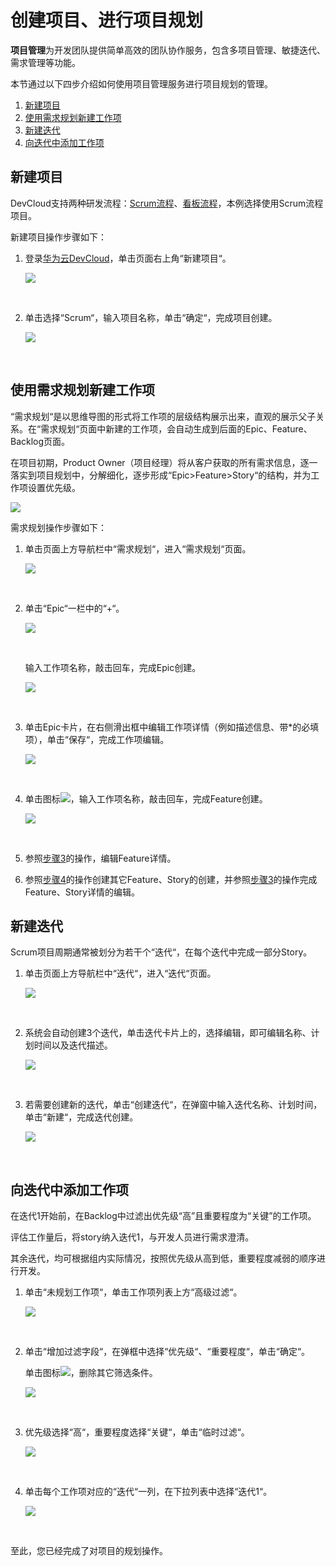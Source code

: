 # **创建项目、进行项目规划**<a name="devcloud_qs_0602"></a>

**项目管理**为开发团队提供简单高效的团队协作服务，包含多项目管理、敏捷迭代、需求管理等功能。

本节通过以下四步介绍如何使用项目管理服务进行项目规划的管理。

1.  [新建项目](#section44291524193713)
2.  [使用需求规划新建工作项](#section459014409378)
3.  [新建迭代](#section9334834103711)
4.  [向迭代中添加工作项](#section580518593378)

## **新建项目**<a name="section44291524193713"></a>

DevCloud支持两种研发流程：[Scrum流程](https://support.huaweicloud.com/usermanual-projectman/devcloud_hlp_00021sm.html#section0)、[看板流程](https://support.huaweicloud.com/usermanual-projectman/devcloud_hlp_00021.html#section0)，本例选择使用Scrum流程项目。

新建项目操作步骤如下：

1.  登录[华为云DevCloud](https://devcloud.cn-north-4.huaweicloud.com/home)，单击页面右上角“新建项目“。

    ![](figures/DevCloud首页.png)

      

2.  单击选择“Scrum“，输入项目名称，单击“确定“，完成项目创建。

    ![](figures/C++-新建项目.png)

      


## **使用需求规划新建工作项**<a name="section459014409378"></a>

“需求规划“是以思维导图的形式将工作项的层级结构展示出来，直观的展示父子关系。在“需求规划“页面中新建的工作项，会自动生成到后面的Epic、Feature、Backlog页面。

在项目初期，Product Owner（项目经理）将从客户获取的所有需求信息，逐一落实到项目规划中，分解细化，逐步形成“Epic\>Feature\>Story“的结构，并为工作项设置优先级。

![](figures/C++-需求规划.png)

需求规划操作步骤如下：

1.  单击页面上方导航栏中“需求规划“，进入“需求规划“页面。

    ![](figures/选择目录-需求规划.png)

      

2.  单击“Epic“一栏中的“+“。

    ![](figures/需求规划.png)

      

    输入工作项名称，敲击回车，完成Epic创建。

    ![](figures/C++-新建Epic.png)

      

3.  <a name="li9720104911419"></a>单击Epic卡片，在右侧滑出框中编辑工作项详情（例如描述信息、带\*的必填项），单击“保存“，完成工作项编辑。

    ![](figures/C++-编辑Epic.png)

      

4.  <a name="li17459141712531"></a>单击图标![](figures/icon-新建工作项.png)，输入工作项名称，敲击回车，完成Feature创建。

    ![](figures/C++-新建Feature.png)

      

5.  参照[步骤3](#li9720104911419)的操作，编辑Feature详情。
6.  参照[步骤4](#li17459141712531)的操作创建其它Feature、Story的创建，并参照[步骤3](#li9720104911419)的操作完成Feature、Story详情的编辑。

## **新建迭代**<a name="section9334834103711"></a>

Scrum项目周期通常被划分为若干个“迭代“，在每个迭代中完成一部分Story。

1.  单击页面上方导航栏中“迭代“，进入“迭代“页面。

    ![](figures/选择目录-迭代.png)

      

2.  系统会自动创建3个迭代，单击迭代卡片上的，选择编辑，即可编辑名称、计划时间以及迭代描述。

    ![](figures/编辑迭代.png)

      

3.  若需要创建新的迭代，单击“创建迭代“，在弹窗中输入迭代名称、计划时间，单击“新建“，完成迭代创建。

    ![](figures/C++-新建迭代.png)

      


## **向迭代中添加工作项**<a name="section580518593378"></a>

在迭代1开始前，在Backlog中过滤出优先级“高”且重要程度为“关键”的工作项。

评估工作量后，将story纳入迭代1，与开发人员进行需求澄清。

其余迭代，均可根据组内实际情况，按照优先级从高到低，重要程度减弱的顺序进行开发。

1.  单击“未规划工作项“，单击工作项列表上方“高级过滤“。

    ![](figures/C++-过滤Story.png)

      

2.  单击“增加过滤字段“，在弹框中选择“优先级“、“重要程度“，单击“确定“。

    单击图标![](figures/icon-删除筛选条件.png)，删除其它筛选条件。

    ![](figures/选择过滤条件.png)

      

3.  优先级选择“高“，重要程度选择“关键“，单击“临时过滤“。

    ![](figures/设置过滤条件.png)

      

4.  单击每个工作项对应的“迭代“一列，在下拉列表中选择“迭代1“。

    ![](figures/C++-选择迭代.png)

      


至此，您已经完成了对项目的规划操作。

  

